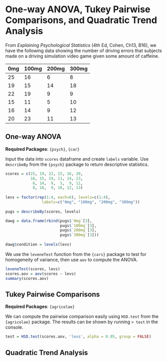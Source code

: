 # One-way ANOVA, Tukey Pairwise Comparisons, and Quadratic Trend Analysis

From *Explaining Psychological Statistics* (4th Ed, Cohen, Ch13, B16), we have the following data showing the number of driving errors that subjects made on a driving simulation video game given some amount of caffeine. 
           
| 0mg | 100mg | 200mg | 300mg |
|-----|-------|-------|-------|
| 25  |  16   |   6   |   8   |
| 19  |  15   |  14   |  18   |
| 22  |  19   |   9   |   9   |
| 15  |  11   |   5   |  10   |
| 16  |  14   |   9   |  12   |
| 20  |  23   |  11   |  13   |

## One-way ANOVA
**Required Packages**: `{psych}`, `{car}`

Input the data into `scores` dataframe and create `labels` variable. Use  `describeBy` from the `{psych}` package to return descriptive statistics. 
```r
scores = c(25, 19, 22, 15, 16, 20,
           16, 15, 19, 11, 14, 23,
            6, 14,  9,  5,  9, 11,
            8, 18,  9, 10, 12, 13)
            
levs = factor(rep(1:4, each=6), levels=c(1:4),
                labels=c("0mg", "100mg", "200mg", "300mg"))
                
pugs = describeBy(scores, levels)

dawg = data.frame(rbind(pugs$`0mg`[3],
                        pugs$`100mg`[3],
                        pugs$`200mg`[3],
                        pugs$`300mg`[3])) 
                        
dawg$condition = levels(levs)
```

We use the `leveneTest` function from the `{cars}` package to test for homogeneity of variance, then use `aov` to compute the ANOVA. 
```r
leveneTest(scores, levs)
scores.aov = aov(scores ~ levs)
summary(scores.aov)
```

## Tukey Pairwise Comparisons
**Required Packages**: `{agricolae}`

We can compute the pairwise comparison easily using `HSD.test` from the `{agricolae}` package. The results can be shown by running `> test` in the console. 
```r
test = HSD.test(scores.aov, 'levs', alpha = 0.05, group = FALSE)
```

## Quadratic Trend Analysis



